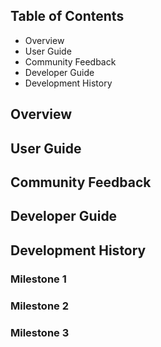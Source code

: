 ## Table of Contents
* Overview
* User Guide
* Community Feedback
* Developer Guide
* Development History

## Overview

## User Guide

## Community Feedback

## Developer Guide

## Development History
### Milestone 1
### Milestone 2
### Milestone 3
